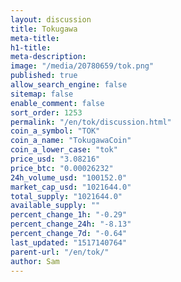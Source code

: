 ```yaml
---
layout: discussion
title: Tokugawa
meta-title: 
h1-title: 
meta-description: 
image: "/media/20780659/tok.png"
published: true
allow_search_engine: false
sitemap: false
enable_comment: false
sort_order: 1253
permalink: "/en/tok/discussion.html"
coin_a_symbol: "TOK"
coin_a_name: "TokugawaCoin"
coin_a_lower_case: "tok"
price_usd: "3.08216"
price_btc: "0.00026232"
24h_volume_usd: "100152.0"
market_cap_usd: "1021644.0"
total_supply: "1021644.0"
available_supply: ""
percent_change_1h: "-0.29"
percent_change_24h: "-8.13"
percent_change_7d: "-0.64"
last_updated: "1517140764"
parent-url: "/en/tok/"
author: Sam
---
```


